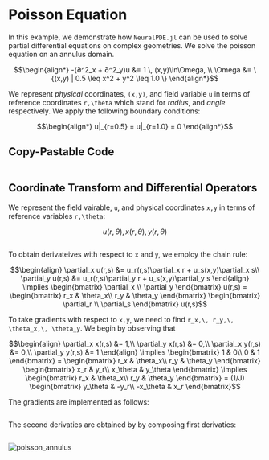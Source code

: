 # Poisson Equation

In this example, we demonstrate how `NeuralPDE.jl` can be used to solve partial differential equations on complex geometries. We solve the poisson equation on an annulus domain.

```math
\begin{align*}
-(∂^2_x + ∂^2_y)u &= 1 \, (x,y)\in\Omega, \\
\Omega &= \{(x,y) | 0.5 \leq x^2 + y^2 \leq 1.0 \}
\end{align*}
```

We represent *physical* coordinates, ``(x,y)``, and field variable ``u`` in terms of reference coordinates ``r,\theta`` which stand for *radius*, and *angle* respectively. We apply the following boundary conditions:

```math
\begin{align*}
u|_{r=0.5} = u|_{r=1.0} = 0
\end{align*}
```

## Copy-Pastable Code

```julia
```

## Coordinate Transform and Differential Operators

We represent the field vairable, ``u``, and physical coordinates ``x,y`` in terms of reference variables ``r,\theta``:

```math
u(r,\theta), \, x(r,\theta), \, y(r,\theta)
```

```julia
```

To obtain derivateives with respect to ``x`` and ``y``, we employ the chain rule:

```math
\begin{align}
\partial_x u(r,s) &= u_r(r,s)\partial_x r + u_s(x,y)\partial_x s\\
\partial_y u(r,s) &= u_r(r,s)\partial_y r + u_s(x,y)\partial_y s
\end{align}

\implies
\begin{bmatrix} \partial_x \\ \partial_y \end{bmatrix} u(r,s)
=
\begin{bmatrix} r_x & \theta_x\\ r_y & \theta_y \end{bmatrix}
\begin{bmatrix} \partial_r \\ \partial_s \end{bmatrix} u(r,s)
```

To take gradients with respect to ``x,y``, we need to find ``r_x,\, r_y,\, \theta_x,\, \theta_y``. We begin by observing that
```math
\begin{align}
\partial_x x(r,s) &= 1,\\
\partial_y x(r,s) &= 0,\\
\partial_x y(r,s) &= 0,\\
\partial_y y(r,s) &= 1
\end{align}

\implies
\begin{bmatrix} 1 & 0\\ 0 & 1 \end{bmatrix}
=
\begin{bmatrix} r_x & \theta_x\\ r_y & \theta_y \end{bmatrix}
\begin{bmatrix} x_r & y_r\\ x_\theta & y_\theta \end{bmatrix}

\implies
\begin{bmatrix} r_x & \theta_x\\ r_y & \theta_y \end{bmatrix}
=
(1/J)
\begin{bmatrix} y_\theta & -y_r\\ -x_\theta & x_r \end{bmatrix}
```
The gradients are implemented as follows:
```julia
```

The second derivaties are obtained by by composing first derivaties:

```julia
```

![poisson_annulus](https://user-images.githubusercontent.com/36345239/128362706-b39a6160-370c-43b1-b939-46214e5c3730.png)
